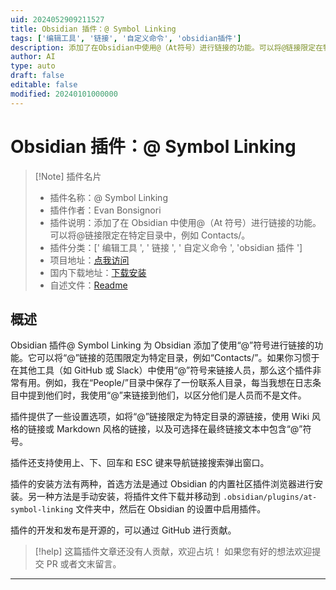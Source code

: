 ```yaml
---
uid: 2024052909211527
title: Obsidian 插件：@ Symbol Linking
tags: ['编辑工具', '链接', '自定义命令', 'obsidian插件']
description: 添加了在Obsidian中使用@（At符号）进行链接的功能。可以将@链接限定在特定目录中，例如Contacts/。
author: AI
type: auto
draft: false
editable: false
modified: 20240101000000
---
```


# Obsidian 插件：@ Symbol Linking

> [!Note] 插件名片
> - 插件名称：@ Symbol Linking
> - 插件作者：Evan Bonsignori
> - 插件说明：添加了在 Obsidian 中使用@（At 符号）进行链接的功能。可以将@链接限定在特定目录中，例如 Contacts/。
> - 插件分类：[' 编辑工具 ', ' 链接 ', ' 自定义命令 ', 'obsidian 插件 ']
> - 项目地址：[点我访问](https://github.com/Ebonsignori/obsidian-at-symbol-linking)
> - 国内下载地址：[下载安装](https://pkmer.cn/products/plugin/pluginMarket/?at-symbol-linking)
> - 自述文件：[Readme](https://ghproxy.net/https://raw.githubusercontent.com/Ebonsignori/obsidian-at-symbol-linking/main/README.md)

## 概述

Obsidian 插件@ Symbol Linking 为 Obsidian 添加了使用“@”符号进行链接的功能。它可以将“@”链接的范围限定为特定目录，例如“Contacts/”。如果你习惯于在其他工具（如 GitHub 或 Slack）中使用“@”符号来链接人员，那么这个插件非常有用。例如，我在“People/”目录中保存了一份联系人目录，每当我想在日志条目中提到他们时，我使用“@”来链接到他们，以区分他们是人员而不是文件。

插件提供了一些设置选项，如将“@”链接限定为特定目录的源链接，使用 Wiki 风格的链接或 Markdown 风格的链接，以及可选择在最终链接文本中包含“@”符号。

插件还支持使用上、下、回车和 ESC 键来导航链接搜索弹出窗口。

插件的安装方法有两种，首选方法是通过 Obsidian 的内置社区插件浏览器进行安装。另一种方法是手动安装，将插件文件下载并移动到 `.obsidian/plugins/at-symbol-linking` 文件夹中，然后在 Obsidian 的设置中启用插件。

插件的开发和发布是开源的，可以通过 GitHub 进行贡献。

> [!help]
> 这篇插件文章还没有人贡献，欢迎占坑！
> 如果您有好的想法欢迎提交 PR 或者文末留言。

---



